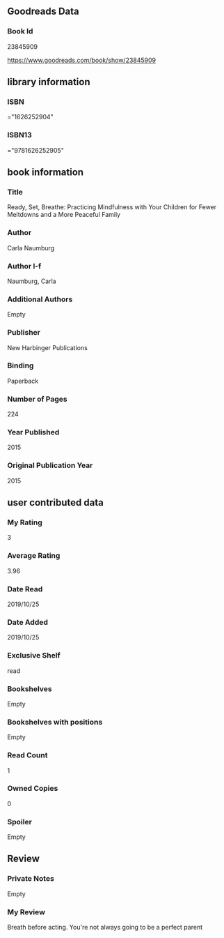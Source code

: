 <!-- This template shows how to bulk convert all columns of data into one markdown file -->
<!-- caveat: substitution key matches column headers from default export. You will get a KeyError if there's a mismatch -->

## Goodreads Data

### Book Id 

23845909

https://www.goodreads.com/book/show/23845909

## library information

### ISBN 
="1626252904"

### ISBN13 
="9781626252905"

## book information

### Title
Ready, Set, Breathe: Practicing Mindfulness with Your Children for Fewer Meltdowns and a More Peaceful Family

### Author 
Carla Naumburg

### Author l-f 
Naumburg, Carla

### Additional Authors
Empty

### Publisher 
New Harbinger Publications

### Binding
Paperback

### Number of Pages
224

### Year Published
2015

### Original Publication Year 
2015

## user contributed data

### My Rating
3

### Average Rating
3.96

### Date Read
2019/10/25

### Date Added
2019/10/25

### Exclusive Shelf
read

### Bookshelves
Empty

### Bookshelves with positions
Empty

### Read Count
1

### Owned Copies
0

### Spoiler 
Empty

## Review

### Private Notes
Empty

### My Review
Breath before acting. You're not always going to be a perfect parent